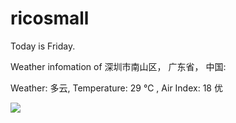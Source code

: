 # ricosmall

Today is Friday.

Weather infomation of 深圳市南山区， 广东省， 中国: 

Weather: 多云, Temperature: 29 ℃ , Air Index: 18 优

<img src="https://github-readme-stats.vercel.app/api?username=ricosmall&show_icons=true" />

